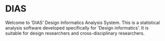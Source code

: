 # DIAS

Welcome to ‘DIAS’ Design Informatics Analysis System.
This is a statistical analysis software developed specifically for 'Design informatics'.
It is suitable for design researchers and cross-disciplinary researchers.
